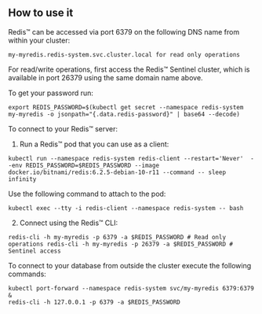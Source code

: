 ## How to use it

Redis&trade; can be accessed via port 6379 on the following DNS name from within your cluster:

```
my-myredis.redis-system.svc.cluster.local for read only operations
```

For read/write operations, first access the Redis&trade; Sentinel cluster, which is available in port 26379 using the
same domain name above.

To get your password run:

```
export REDIS_PASSWORD=$(kubectl get secret --namespace redis-system my-myredis -o jsonpath="{.data.redis-password}" | base64 --decode)
```

To connect to your Redis&trade; server:

1. Run a Redis&trade; pod that you can use as a client:

```
kubectl run --namespace redis-system redis-client --restart='Never'  --env REDIS_PASSWORD=$REDIS_PASSWORD --image docker.io/bitnami/redis:6.2.5-debian-10-r11 --command -- sleep infinity
```

Use the following command to attach to the pod:

```
kubectl exec --tty -i redis-client --namespace redis-system -- bash
```

2. Connect using the Redis&trade; CLI:

```
redis-cli -h my-myredis -p 6379 -a $REDIS_PASSWORD # Read only operations redis-cli -h my-myredis -p 26379 -a $REDIS_PASSWORD # Sentinel access
```

To connect to your database from outside the cluster execute the following commands:

```
kubectl port-forward --namespace redis-system svc/my-myredis 6379:6379 &
redis-cli -h 127.0.0.1 -p 6379 -a $REDIS_PASSWORD
```
